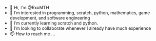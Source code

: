- 👋 Hi, I’m @RxoMTH
- 👀 I’m interested in programming, scratch, python, mathematics, game development, and software engineering
- 🌱 I’m currently learning scratch and python.
- 💞️ I’m looking to collaborate whenever I already have much experience
- 📫 How to reach me ...

<!---
RxoMTH/RxoMTH is a ✨ special ✨ repository because its `README.md` (this file) appears on your GitHub profile.
You can click the Preview link to take a look at your changes.
--->

